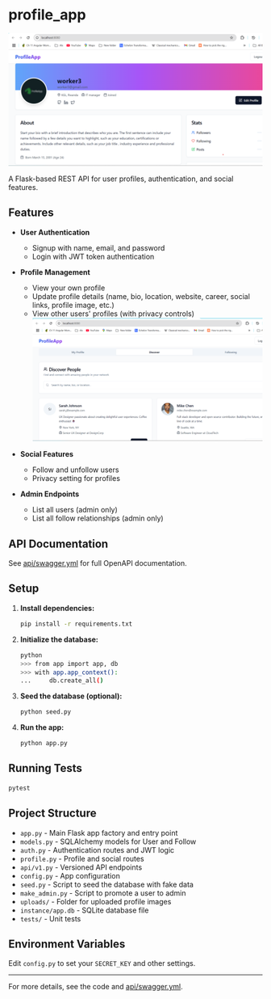 # profile_app

![Landing page](./frontend/public/landlingpage.png)

A Flask-based REST API for user profiles, authentication, and social features.

## Features

- **User Authentication**
  - Signup with name, email, and password
  - Login with JWT token authentication

- **Profile Management**
  - View your own profile
  - Update profile details (name, bio, location, website, career, social links, profile image, etc.)
  - View other users' profiles (with privacy controls)
![Discover page](./frontend/public/diskcoverpage.png)

- **Social Features**
  - Follow and unfollow users
  - Privacy setting for profiles

- **Admin Endpoints**
  - List all users (admin only)
  - List all follow relationships (admin only)

## API Documentation

See [api/swagger.yml](api/swagger.yml) for full OpenAPI documentation.

## Setup

1. **Install dependencies:**
   ```sh
   pip install -r requirements.txt
   ```

2. **Initialize the database:**
   ```sh
   python
   >>> from app import app, db
   >>> with app.app_context():
   ...     db.create_all()
   ```

3. **Seed the database (optional):**
   ```sh
   python seed.py
   ```

4. **Run the app:**
   ```sh
   python app.py
   ```

## Running Tests

```sh
pytest
```

## Project Structure

- `app.py` - Main Flask app factory and entry point
- `models.py` - SQLAlchemy models for User and Follow
- `auth.py` - Authentication routes and JWT logic
- `profile.py` - Profile and social routes
- `api/v1.py` - Versioned API endpoints
- `config.py` - App configuration
- `seed.py` - Script to seed the database with fake data
- `make_admin.py` - Script to promote a user to admin
- `uploads/` - Folder for uploaded profile images
- `instance/app.db` - SQLite database file
- `tests/` - Unit tests

## Environment Variables

Edit `config.py` to set your `SECRET_KEY` and other settings.

---

For more details, see the code and [api/swagger.yml](api/swagger.yml).